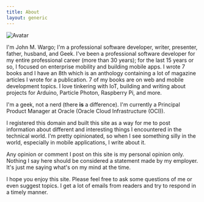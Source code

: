 ```yaml
---
title: About
layout: generic
---
```


<span class="image right">
<img src="/images/jmw-avatar-200.png" alt="Avatar">
</span>
<p>I'm John M. Wargo; I'm a professional software developer, writer, presenter, father, husband, and Geek. I've been a professional software developer for my entire professional career (more than 30 years); for the last 15 years or so, I focused on enterprise mobility and building mobile apps. I wrote 7 books and I have an 8th which is an anthology containing a lot of magazine articles I wrote for a publication. 7 of my books are on web and mobile development topics. I love tinkering with IoT, building and writing about projects for Arduino, Particle Photon, Raspberry Pi, and more.</p>
<p>I'm a geek, not a nerd (there <strong>is</strong> a difference). I'm currently a Principal Product Manager at Oracle (Oracle Cloud Infrastructure (OCI)).</p>
<p>I registered this domain and built this site as a way for me to post information about different and interesting things I encountered in the technical world. I'm pretty opinionated, so when I see something silly in the world, especially in mobile applications, I write about it.</p>
<p>Any opinion or comment I post on this site is my personal opinion only. Nothing I say here should be considered a statement made by my employer. It's just me saying what's on my mind at the time.</p>
<p>I hope you enjoy this site. Please feel free to ask some questions of me or even suggest topics. I get a lot of emails from readers and try to respond in a timely manner.</p>